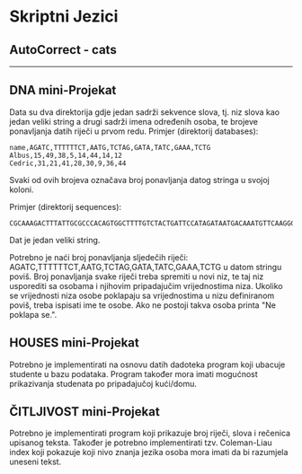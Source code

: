 # Skriptni Jezici

## AutoCorrect - cats

***

## DNA mini-Projekat

Data su dva direktorija gdje jedan sadrži sekvence slova, tj. niz slova kao jedan veliki string a drugi sadrži imena određenih osoba, te brojeve ponavljanja datih riječi u prvom redu.
Primjer (direktorij databases):

    name,AGATC,TTTTTTCT,AATG,TCTAG,GATA,TATC,GAAA,TCTG
    Albus,15,49,38,5,14,44,14,12
    Cedric,31,21,41,28,30,9,36,44

Svaki od ovih brojeva označava broj ponavljanja datog stringa u svojoj koloni.

Primjer (direktorij sequences):

    CGCAAAGACTTTATTGCGCCCACAGTGGCTTTTGTCTACTGATTCCATAGATAATGACAAATGTTCAAGGGGTTCTG...

Dat je jedan veliki string.

Potrebno je naći broj ponavljanja sljedečih riječi: AGATC,TTTTTTCT,AATG,TCTAG,GATA,TATC,GAAA,TCTG u datom stringu poviš.
Broj ponavljanja svake riječi treba spremiti u novi niz, te taj niz usporediti sa osobama i njihovim pripadajučim vrijednostima niza.
Ukoliko se vrijednosti niza osobe poklapaju sa vrijednostima u nizu definiranom poviš, treba ispisati ime te osobe. Ako ne postoji takva osoba printa "Ne poklapa se.".


## HOUSES mini-Projekat

Potrebno je implementirati na osnovu datih dadoteka program koji ubacuje studente u bazu podataka.
Program također mora imati mogućnost prikazivanja studenata po pripadajučoj kući/domu.

## ČITLJIVOST mini-Projekat

Potrebno je implementirati program koji prikazuje broj riječi, slova i rečenica upisanog teksta.
Također je potrebno implementirati tzv. Coleman-Liau index koji pokazuje koji nivo znanja jezika osoba mora imati da bi razumjela uneseni tekst.



